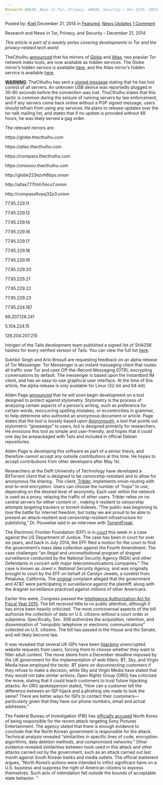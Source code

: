 ```yaml
---
Research &#038; News in Tor, Privacy, &#038; Security – Dec 21th, 2014
---
```

<article class="post-listing post-8688 post type-post status-publish format-standard has-post-thumbnail hentry  tag-1779 tag-21th tag-dec tag-news tag-privacy tag-research tag-security 
    <div class="post-inner">
        <span>Posted by: <a href="https://www.deepdotweb.com/author/kiell/" title="">Kiell </a></span>
    <span>December 21, 2014</span>
    <span>in <a href="https://www.deepdotweb.com/category/deepdot-news/" rel="category tag">Featured</a>, <a href="https://www.deepdotweb.com/category/news-updates/" rel="category tag">News Updates</a></span>
    <span><a href="https://www.deepdotweb.com/2014/12/21/research-news-tor-privacy-security-dec-21th-2014/#comments">1 Comment</a></span>
    </p>
    <div class="clear"></div>
    <div class="entry">
    <p>Research and News in Tor, Privacy, and Security – December 21, 2014</p>
    <p><em>This article is part of a weekly series covering developments in Tor and the privacy-related tech world</em></p>
    <p>TheCthulhu <a href="https://lists.torproject.org/pipermail/tor-talk/2014-December/035982.html">announced</a> that his mirrors of <a href="https://globe.torproject.org/">Globe</a> and <a href="https://atlas.torproject.org/">Atlas</a>, two popular Tor network index tools, are now available as hidden services. The Globe mirror&#8217;s hidden service is available <a href="http://globe223ezvh6bps.onion/">here</a>, and the Atlas mirror&#8217;s hidden service is available <a href="http://atlas777hhh7mcs7.onion/">here</a>.</p>
    <p><span style="text-decoration: underline;"><strong>WARNING</strong></span>: TheCthulhu has sent a <a href="https://lists.torproject.org/pipermail/tor-talk/2014-December/036067.html">signed message</a> stating that he has lost control of all servers. An unknown USB device was reportedly plugged in 30-60 seconds before the connection was lost. ThuCthulhu states that this tactic is common during the seizure of running servers by law enforcement, and if any servers come back online without a PGP signed message, users should refrain from using any services. He plans to release updates over the tor-talk mailing list, and states that if no update is provided without 48 hours, he was likely served a gag order.</p>
    <p>The relevant mirrors are:</p>
    <p>https://globe.thecthulhu.com</p>
    <p>https://atlas.thecthulhu.com</p>
    <p>https://compass.thecthulhu.com</p>
    <p>https://onionoo.thecthulhu.com</p>
    <p>http://globe223ezvh6bps.onion</p>
    <p>http://atlas777hhh7mcs7.onion</p>
    <p>http://compass6vpxj32p3.onion</p>
    <p>77.95.229.11</p>
    <p>77.95.229.12</p>
    <p>77.95.229.14</p>
    <p>77.95.229.16</p>
    <p>77.95.229.17</p>
    <p>77.95.229.18</p>
    <p>77.95.229.19</p>
    <p>77.95.229.20</p>
    <p>77.95.229.21</p>
    <p>77.95.229.22</p>
    <p>77.95.229.23</p>
    <p>77.95.224.187</p>
    <p>89.207.128.241</p>
    <p>5.104.224.15</p>
    <p>128.204.207.215</p>
    <p>Intrigeri of the Tails development team published a signed list of SHA256 hashes for every verified version of Tails. You can view the full list <a href="https://mailman.boum.org/pipermail/tails-dev/2014-December/007632.html">here</a>.</p>
    <p>Sukhbir Singh and Arlo Breault are requesting feedback on an alpha release of Tor Messenger. Tor Messenger is an instant messaging client that routes all traffic over Tor and uses Off-the-Record Messaging (OTR), encrypting conversations by default. The messenger is based upon the Instantbird IM client, and has an easy-to-use graphical user interface. At the time of this article, the alpha release is only available for Linux (32-bit and 64-bit).</p>
    <p>Alden Page <a href="https://lists.torproject.org/pipermail/tor-talk/2014-December/035989.html">announced</a> that he will soon begin development on a tool designed to protect against stylometry. Stylometry is the process of analyzing certain aspects of a person&#8217;s writing, such as preference for certain words, reoccurring spelling mistakes, or eccentricities in grammar, to help determine who authored an anonymous document or article. Page states that the tool is loosely based upon <a href="https://github.com/psal/anonymouth">Anonymouth</a>, a tool that points out stylometric “giveaways” to users, but is designed primarily for researchers. He envisions this tool as simple and user-friendly, and hopes that it could one day be prepackaged with Tails and included in official Debian repositories.</p>
    <p>Alden Page is developing this software as part of a senior thesis, and therefore cannot accept any outside contributions at this time. He hopes to accept contributions from other developers after May 1st.</p>
    <p>Researchers at the Delft University of Technology have developed a BitTorrent client that is designed to be censorship-resistant and to allow for anonymous file sharing . The client, <a href="http://www.tribler.org/">Tribler</a>, implements onion-routing with end-to-end encryption. Users can choose the number of “hops” to use, depending on the desired level of anonymity. Each user within the network is used as a proxy, relaying the traffic of other users. Tribler relies on no central servers for either content or , making it resilient to censorship attempts targeting trackers or torrent indexes. “The public was beginning to lose the battle for Internet freedom, but today we are proud to be able to present an attack-resilient and censorship-resilient infrastructure for publishing,” Dr. Pouwelse said in an interview with <a href="http://torrentfreak.com/bittorrent-anonymous-and-impossible-to-shut-down-141218/">TorrentFreak</a>.</p>
    <p>The Electronic Frontier Foundation (EFF) is in <a href="http://arstechnica.com/tech-policy/2014/12/eff-feds-cant-get-around-fourth-amendment-via-automated-data-capture/">court</a> this week in a case against the US Department of Justice. The case has been in court for over six years, and back in July 2014, the EFF filed a motion for the court to find the government&#8217;s mass data collection against the Fourth Amendment. The case challenges “an illegal and unconstitutional program of dragnet surveillance conducted by the National Security Agency (NSA) and other Defendants in concert with major telecommunications companies.” The case is known as <em>Jewel v. National Security Agency, </em>and was originally brought to court by the EFF on behalf of Carolyn Jewels, a novelist from Petaluma, California. The <a href="https://www.eff.org/files/filenode/jewel/jewel.complaint.pdf">original</a> complaint alleged that the government and AT&amp;T were participating in surveillance against the plaintiff, along with the dragnet surveillance practiced against millions of other Americans.</p>
    <p>Earlier this week, Congress passed the <a href="https://www.congress.gov/bill/113th-congress/house-bill/4681">Intelligence Authorization Act for Fiscal Year 2015</a>. The bill received little to no public attention, although it has since been heavily criticized. The most controversial aspects of the bill authorize the collection of data on U.S. citizens without a court order or subpoena. Specifically, Sec. 309 authorizes the acquisition, retention, and dissemination of “nonpublic telephone or electronic communications” collected on U.S. citizens. The bill has passed in the House and the Senate, and will likely become law.</p>
    <p>It was revealed that several UK ISPs have been <a href="http://arstechnica.com/tech-policy/2014/12/bt-sky-and-virgin-hijacking-browsers-to-push-porn-blocks/">hijacking</a> unencrypted website requests from users, forcing them to choose whether they want to filter adult content. The move stems from a December deadline imposed by the UK government for the implementation of web filters. BT, Sky, and Virgin Media have employed the tactic. BT plans on disconnecting customers if they refuse to make a decision, while Sky and Virgin Media have stated that they would not take similar actions. Open Rights Group (ORG) has criticized the move, stating that it could teach customers to trust future hijacking attacks. An ORG spokesperson stated, &#8220;How can a customer tell the difference between an ISP hijack and a phishing site made to look the same? There are better ways for ISPs to contact their customers—particularly given that they have our phone numbers, email and actual addresses.”</p>
    <p>The Federal Bureau of Investigation (FBI) has <a href="http://www.fbi.gov/news/pressrel/press-releases/update-on-sony-investigation">officially accused</a> North Korea of being responsible for the recent attack targeting Sony Pictures Entertainment. The agency stated that there is enough evidence to conclude that the North Korean government is responsible for the attack. Technical analysis revealed “similarities in specific lines of code, encryption algorithms, data deletion methods, and compromised networks.” Other evidence revealed similarities between tools used in this attack and other attacks carried out by the government, such as an attack carried out last month against South Korean banks and media outlets. The official statement argues, “North Korea’s actions were intended to inflict significant harm on a U.S. business and suppress the right of American citizens to express themselves. Such acts of intimidation fall outside the bounds of acceptable state behavior. “</p>
    </div>
    <span style="display:none"><a href="https://www.deepdotweb.com/tag/2014/" rel="tag">2014</a> <a href="https://www.deepdotweb.com/tag/21th/" rel="tag">21th</a> <a href="https://www.deepdotweb.com/tag/dec/" rel="tag">dec</a> <a href="https://www.deepdotweb.com/tag/news/" rel="tag">news</a> <a href="https://www.deepdotweb.com/tag/privacy/" rel="tag">privacy</a> <a href="https://www.deepdotweb.com/tag/research/" rel="tag">research</a> <a href="https://www.deepdotweb.com/tag/security/" rel="tag">security</a> <a href="https://www.deepdotweb.com/tag/tor/" rel="tag">tor</a></span> <span style="display:none" class="updated">2014-12-21</span>
    <div style="display:none" class="vcard author" itemprop="author" itemscope itemtype="http://schema.org/Person"><strong class="fn" itemprop="name"><a href="https://www.deepdotweb.com/author/kiell/" title="Posts by Kiell" rel="author">Kiell</a></strong></div>
    </div>
</article>

